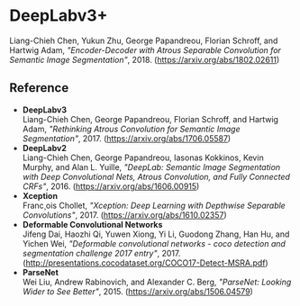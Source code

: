 # DeepLabv3+
Liang-Chieh Chen, Yukun Zhu, George Papandreou, Florian Schroff, and Hartwig Adam, *"Encoder-Decoder with Atrous Separable Convolution for Semantic Image Segmentation"*, 2018. (https://arxiv.org/abs/1802.02611)  
  
## Reference
- **DeepLabv3**  
Liang-Chieh Chen, George Papandreou, Florian Schroff, and Hartwig Adam, *"Rethinking Atrous Convolution for Semantic Image Segmentation"*, 2017. (https://arxiv.org/abs/1706.05587)
- **DeepLabv2**  
Liang-Chieh Chen, George Papandreou, Iasonas Kokkinos, Kevin Murphy, and Alan L. Yuille, *"DeepLab: Semantic Image Segmentation with Deep Convolutional Nets, Atrous Convolution, and Fully Connected CRFs"*, 2016. (https://arxiv.org/abs/1606.00915)
- **Xception**  
Franc¸ois Chollet, *"Xception: Deep Learning with Depthwise Separable Convolutions"*, 2017. (https://arxiv.org/abs/1610.02357)
- **Deformable Convolutional Networks**  
Jifeng Dai, Haozhi Qi, Yuwen Xiong, Yi Li, Guodong Zhang, Han Hu, and Yichen Wei, *"Deformable
convolutional networks - coco detection and segmentation challenge 2017 entry"*, 2017. (http://presentations.cocodataset.org/COCO17-Detect-MSRA.pdf)
- **ParseNet**  
Wei Liu, Andrew Rabinovich, and Alexander C. Berg, *"ParseNet: Looking Wider to See Better"*, 2015. (https://arxiv.org/abs/1506.04579)
